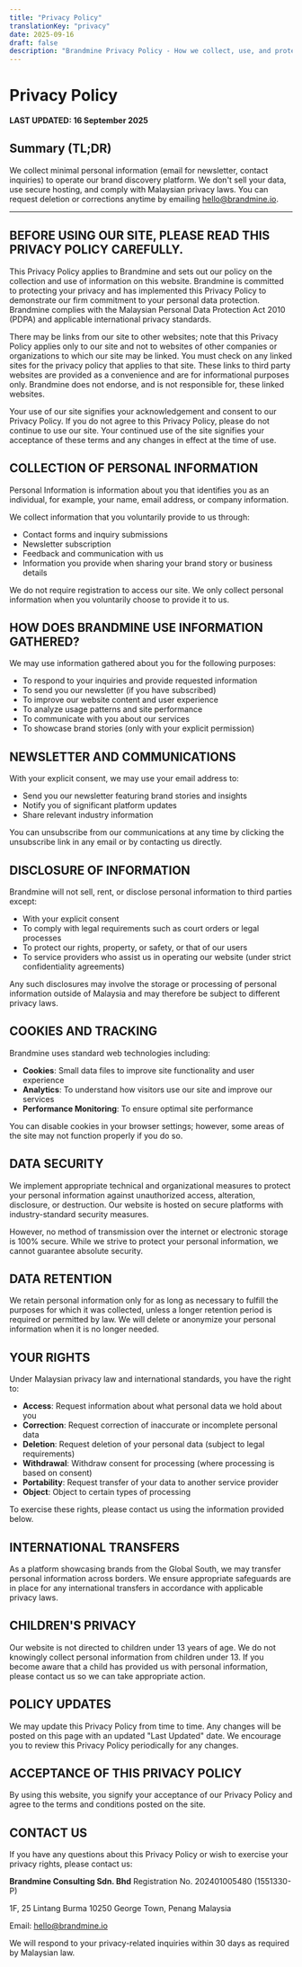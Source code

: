 ```yaml
---
title: "Privacy Policy"
translationKey: "privacy"
date: 2025-09-16
draft: false
description: "Brandmine Privacy Policy - How we collect, use, and protect your data"
---
```


# Privacy Policy

**LAST UPDATED: 16 September 2025**

## Summary (TL;DR)

We collect minimal personal information (email for newsletter, contact inquiries) to operate our brand discovery platform. We don't sell your data, use secure hosting, and comply with Malaysian privacy laws. You can request deletion or corrections anytime by emailing hello@brandmine.io.

---

## BEFORE USING OUR SITE, PLEASE READ THIS PRIVACY POLICY CAREFULLY.

This Privacy Policy applies to Brandmine and sets out our policy on the collection and use of information on this website. Brandmine is committed to protecting your privacy and has implemented this Privacy Policy to demonstrate our firm commitment to your personal data protection. Brandmine complies with the Malaysian Personal Data Protection Act 2010 (PDPA) and applicable international privacy standards.

There may be links from our site to other websites; note that this Privacy Policy applies only to our site and not to websites of other companies or organizations to which our site may be linked. You must check on any linked sites for the privacy policy that applies to that site. These links to third party websites are provided as a convenience and are for informational purposes only. Brandmine does not endorse, and is not responsible for, these linked websites.

Your use of our site signifies your acknowledgement and consent to our Privacy Policy. If you do not agree to this Privacy Policy, please do not continue to use our site. Your continued use of the site signifies your acceptance of these terms and any changes in effect at the time of use.

## COLLECTION OF PERSONAL INFORMATION

Personal Information is information about you that identifies you as an individual, for example, your name, email address, or company information.

We collect information that you voluntarily provide to us through:
- Contact forms and inquiry submissions
- Newsletter subscription
- Feedback and communication with us
- Information you provide when sharing your brand story or business details

We do not require registration to access our site. We only collect personal information when you voluntarily choose to provide it to us.

## HOW DOES BRANDMINE USE INFORMATION GATHERED?

We may use information gathered about you for the following purposes:
- To respond to your inquiries and provide requested information
- To send you our newsletter (if you have subscribed)
- To improve our website content and user experience
- To analyze usage patterns and site performance
- To communicate with you about our services
- To showcase brand stories (only with your explicit permission)

## NEWSLETTER AND COMMUNICATIONS

With your explicit consent, we may use your email address to:
- Send you our newsletter featuring brand stories and insights
- Notify you of significant platform updates
- Share relevant industry information

You can unsubscribe from our communications at any time by clicking the unsubscribe link in any email or by contacting us directly.

## DISCLOSURE OF INFORMATION

Brandmine will not sell, rent, or disclose personal information to third parties except:
- With your explicit consent
- To comply with legal requirements such as court orders or legal processes
- To protect our rights, property, or safety, or that of our users
- To service providers who assist us in operating our website (under strict confidentiality agreements)

Any such disclosures may involve the storage or processing of personal information outside of Malaysia and may therefore be subject to different privacy laws.

## COOKIES AND TRACKING

Brandmine uses standard web technologies including:
- **Cookies**: Small data files to improve site functionality and user experience
- **Analytics**: To understand how visitors use our site and improve our services
- **Performance Monitoring**: To ensure optimal site performance

You can disable cookies in your browser settings; however, some areas of the site may not function properly if you do so.

## DATA SECURITY

We implement appropriate technical and organizational measures to protect your personal information against unauthorized access, alteration, disclosure, or destruction. Our website is hosted on secure platforms with industry-standard security measures.

However, no method of transmission over the internet or electronic storage is 100% secure. While we strive to protect your personal information, we cannot guarantee absolute security.

## DATA RETENTION

We retain personal information only for as long as necessary to fulfill the purposes for which it was collected, unless a longer retention period is required or permitted by law. We will delete or anonymize your personal information when it is no longer needed.

## YOUR RIGHTS

Under Malaysian privacy law and international standards, you have the right to:
- **Access**: Request information about what personal data we hold about you
- **Correction**: Request correction of inaccurate or incomplete personal data
- **Deletion**: Request deletion of your personal data (subject to legal requirements)
- **Withdrawal**: Withdraw consent for processing (where processing is based on consent)
- **Portability**: Request transfer of your data to another service provider
- **Object**: Object to certain types of processing

To exercise these rights, please contact us using the information provided below.

## INTERNATIONAL TRANSFERS

As a platform showcasing brands from the Global South, we may transfer personal information across borders. We ensure appropriate safeguards are in place for any international transfers in accordance with applicable privacy laws.

## CHILDREN'S PRIVACY

Our website is not directed to children under 13 years of age. We do not knowingly collect personal information from children under 13. If you become aware that a child has provided us with personal information, please contact us so we can take appropriate action.

## POLICY UPDATES

We may update this Privacy Policy from time to time. Any changes will be posted on this page with an updated "Last Updated" date. We encourage you to review this Privacy Policy periodically for any changes.

## ACCEPTANCE OF THIS PRIVACY POLICY

By using this website, you signify your acceptance of our Privacy Policy and agree to the terms and conditions posted on the site.

## CONTACT US

If you have any questions about this Privacy Policy or wish to exercise your privacy rights, please contact us:

**Brandmine Consulting Sdn. Bhd**
Registration No. 202401005480 (1551330-P)

1F, 25 Lintang Burma
10250 George Town, Penang
Malaysia

Email: hello@brandmine.io

We will respond to your privacy-related inquiries within 30 days as required by Malaysian law.
